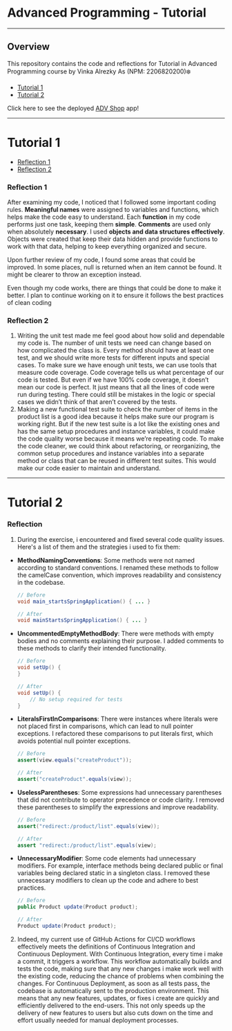 # Advanced Programming - Tutorial 


------------
## Overview

This repository contains the code and reflections for Tutorial in Advanced Programming course by Vinka Alrezky As (NPM: 2206820200)❄️
- [Tutorial 1](#tutorial-1)
- [Tutorial 2](#tutorial-2)

Click here to see the deployed [ADV Shop](https://eshop-adpro-tutorial.koyeb.app/) app!

------------
# Tutorial 1
- [Reflection 1](#reflection-1)
- [Reflection 2](#reflection-2)

### Reflection 1

After examining my code, I noticed that I followed some important coding rules.
**Meaningful names** were assigned to variables and functions, which helps make the code easy to understand. 
Each **function** in my code performs just one task, keeping them **simple**. **Comments** are used only when absolutely **necessary**. 
I used **objects and data structures effectively**. Objects were created that keep their data hidden and provide functions to work with that data, helping to keep everything organized and secure. 

Upon further review of my code, I found some areas that could be improved. In some places, null is returned when an item cannot be found. 
It might be clearer to throw an exception instead. 

Even though my code works, there are things that could be done to make it better. I plan to continue working on it to ensure it follows the best practices of clean coding

### Reflection 2

1. Writing the unit test made me feel good about how solid and dependable my code is. The number of unit tests we need can change based on how complicated the class is. Every method should have at least one test, and we should write more tests for different inputs and special cases. To make sure we have enough unit tests, we can use tools that measure code coverage. Code coverage tells us what percentage of our code is tested. But even if we have 100% code coverage, it doesn’t mean our code is perfect. It just means that all the lines of code were run during testing. There could still be mistakes in the logic or special cases we didn’t think of that aren’t covered by the tests.
2. Making a new functional test suite to check the number of items in the product list is a good idea because it helps make sure our program is working right. But if the new test suite is a lot like the existing ones and has the same setup procedures and instance variables, it could make the code quality worse because it means we’re repeating code. To make the code cleaner, we could think about refactoring, or reorganizing, the common setup procedures and instance variables into a separate method or class that can be reused in different test suites. This would make our code easier to maintain and understand.

------------

# Tutorial 2
### Reflection 

1. During the exercise, i encountered and fixed several code quality issues. Here's a list of them and the strategies i used to fix them:
- **MethodNamingConventions**: Some methods were not named according to standard conventions. I renamed these methods to follow the camelCase convention, which improves readability and consistency in the codebase.
   ```java
   // Before
   void main_startsSpringApplication() { ... }

   // After
   void mainStartsSpringApplication() { ... }
- **UncommentedEmptyMethodBody**: There were methods with empty bodies and no comments explaining their purpose. I added comments to these methods to clarify their intended functionality. 
    ```java
    // Before
    void setUp() {
    }

    // After
    void setUp() {
        // No setup required for tests
    }
- **LiteralsFirstInComparisons**: There were instances where literals were not placed first in comparisons, which can lead to null pointer exceptions. I refactored these comparisons to put literals first, which avoids potential null pointer exceptions.
   ```java
   // Before
   assert(view.equals("createProduct"));

   // After
   assert("createProduct".equals(view));
- **UselessParentheses**: Some expressions had unnecessary parentheses that did not contribute to operator precedence or code clarity. I removed these parentheses to simplify the expressions and improve readability.
   ```java
   // Before
   assert("redirect:/product/list".equals(view));

   // After
   assert "redirect:/product/list".equals(view);
- **UnnecessaryModifier**: Some code elements had unnecessary modifiers. For example, interface methods being declared public or final variables being declared static in a singleton class. I removed these unnecessary modifiers to clean up the code and adhere to best practices.
   ```java
   // Before
   public Product update(Product product);

   // After
   Product update(Product product);

2. Indeed, my current use of GitHub Actions for CI/CD workflows effectively meets the definitions of Continuous Integration and Continuous Deployment. With Continuous Integration, every time i make a commit, it triggers a workflow. This workflow automatically builds and tests the code, making sure that any new changes i make work well with the existing code, reducing the chance of problems when combining the changes.
For Continuous Deployment, as soon as all tests pass, the codebase is automatically sent to the production environment. This means that any new features, updates, or fixes i create are quickly and efficiently delivered to the end-users. This not only speeds up the delivery of new features to users but also cuts down on the time and effort usually needed for manual deployment processes.
